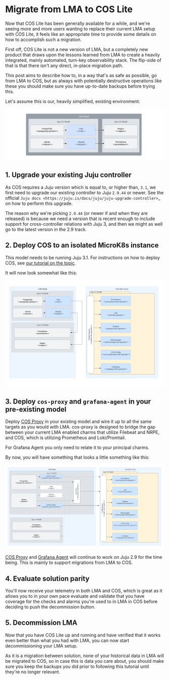 # Migrate from LMA to COS Lite

Now that COS Lite has been generally available for a while, and we're seeing more and more users wanting to replace their current LMA setup with COS Lite, it feels  like an appropriate time to provide some details on how to accomplish such a migration.

First off, COS Lite is not a new version of LMA, but a completely new product that draws upon the lessons learned from LMA to create a heavily integrated, mainly automated, turn-key observability stack. The flip-side of that is that there isn't any direct, in-place migration path.

This post aims to describe how to, in a way that's as safe as possible, go 
from LMA to COS, but as always with potentially destructive operations 
like these you should make sure you have up-to-date backups before trying 
this.

Let's assume this is our, heavily simplified, existing environment:

![image|600](assets/migrate-from-lma-to-cos-lite-1.png)

## 1. Upgrade your existing Juju controller

As COS requires a Juju version which is equal to, or higher than, `3.1`, 
we first need to upgrade our existing controller to Juju `2.9.44` or newer. 
See the official `Juju docs <https://juju.is/docs/juju/juju-upgrade-controller>`_ on how to perform this upgrade.

The reason why we're picking `2.9.44` (or newer if and when they are released) is because we need a version that is recent enough to include support for cross-controller relations with Juju 3, and then we might as well go to the latest version in the 2.9 track.

## 2. Deploy COS to an isolated MicroK8s instance

This model needs to be running Juju 3.1. For instructions on how to deploy 
COS, see  [our tutorial on the topic](https://charmhub.io/topics/canonical-observability-stack/tutorials/install-microk8s).

It will now look somewhat like this:

![image|600](assets/migrate-from-lma-to-cos-lite-2.png)

## 3. Deploy `cos-proxy` and `grafana-agent` in your pre-existing model

Deploy [COS Proxy](https://charmhub.io/cos-proxy) in your existing model and 
wire it up to all the same targets as you would with LMA. cos-proxy is designed 
to bridge the gap between your current LMA enabled charms that utilize Filebeat 
and NRPE, and COS, which is utilizing Prometheus and Loki/Promtail. 

For Grafana Agent you only need to relate it to your principal charms.

By now, you will have something that looks a little something like this:

![image|600](assets/migrate-from-lma-to-cos-lite-3.png)

[COS Proxy](https://charmhub.io/cos-proxy) and [Grafana Agent](https://charmhub.io/grafana-agent) will continue to work on 
Juju 2.9 for the time being. This is mainly to support migrations from LMA 
to COS. 

## 4. Evaluate solution parity

You'll now receive your telemetry in both LMA and COS, which is great as it 
allows you to in your own pace evaluate and validate that you have coverage 
for the checks and alarms you're used to in LMA in COS before deciding to 
push the decommission button. 

## 5. Decommission LMA

Now that you have COS Lite up and running and have verified that it works 
even better than what you had with LMA, you can now start decommissioning your 
LMA setup. 

As it is a migration between solution, none of your historical 
data in LMA will be migrated to COS, so in case this is data you care 
about, you should make sure you keep the backups you did prior to following 
this tutorial until they're no longer relevant.